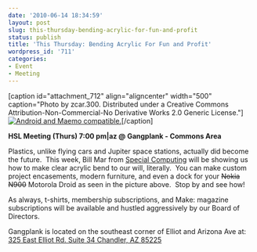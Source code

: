 ```yaml
---
date: '2010-06-14 18:34:59'
layout: post
slug: this-thursday-bending-acrylic-for-fun-and-profit
status: publish
title: 'This Thursday: Bending Acrylic For Fun and Profit'
wordpress_id: '711'
categories:
- Event
- Meeting
---
```


[caption id="attachment_712" align="aligncenter" width="500" caption="Photo by zcar.300.  Distributed under a Creative Commons Attribution-Non-Commercial-No Derivative Works 2.0 Generic License."][![Android *and* Maemo compatible.](http://www.heatsynclabs.org/wp-content/uploads/2010/06/4115855068_242a80cc05.jpg)](http://www.flickr.com/photos/billroberts/4115855068/)[/caption]

**HSL Meeting (Thurs) 7:00 pm|az @ Gangplank - Commons Area**

Plastics, unlike flying cars and Jupiter space stations, actually did become the future.  This week, Bill Mar from [Special Computing](http://specialcomp.com/) will be showing us how to make clear acrylic bend to our will, literally.  You can make custom project encasements, modern furniture, and even a dock for your <strike>Nokia N900</strike> Motorola Droid as seen in the picture above.  Stop by and see how!

As always, t-shirts, membership subscriptions, and Make: magazine subscriptions will be available and hustled aggressively by our Board of Directors.

Gangplank is located on the southeast corner of Elliot and Arizona Ave at:
[325 East Elliot Rd. Suite 34
Chandler, AZ 85225](http://maps.google.com/maps?f=q&source=s_q&hl=en&geocode=&q=325+East+Elliot+Rd.+Suite+34+Chandler,+AZ+85225&sll=37.0625,-95.677068&sspn=46.005754,59.414063&ie=UTF8&hq=&hnear=325+E+Elliot+Rd,+Chandler,+Maricopa,+Arizona+85225&t=h&z=16)
